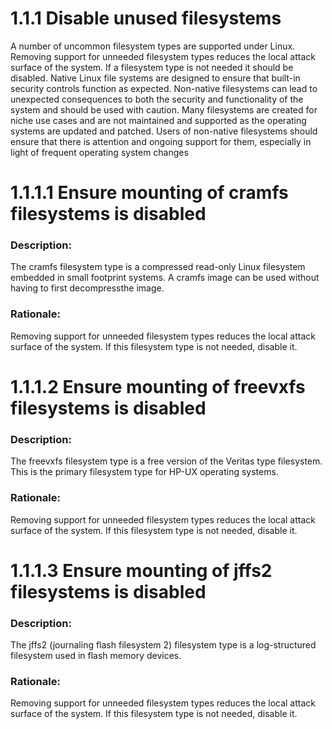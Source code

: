 # 1.1.1 Disable unused filesystems
A number of uncommon filesystem types are supported under Linux. Removing support
for unneeded filesystem types reduces the local attack surface of the system. If a
filesystem type is not needed it should be disabled. Native Linux file systems are
designed to ensure that built-in security controls function as expected. Non-native
filesystems can lead to unexpected consequences to both the security and functionality
of the system and should be used with caution. Many filesystems are created for niche
use cases and are not maintained and supported as the operating systems are updated
and patched. Users of non-native filesystems should ensure that there is attention and
ongoing support for them, especially in light of frequent operating system changes



# 1.1.1.1 Ensure mounting of cramfs filesystems is disabled 
### Description:
The cramfs filesystem type is a compressed read-only Linux filesystem embedded in small footprint systems. A cramfs image can be used without having to first decompressthe image.
### Rationale:
Removing support for unneeded filesystem types reduces the local attack surface of the system. If this filesystem type is not needed, disable it.

# 1.1.1.2 Ensure mounting of freevxfs filesystems is disabled 
### Description:
The freevxfs filesystem type is a free version of the Veritas type filesystem. This is the primary filesystem type for HP-UX operating systems.
### Rationale:
Removing support for unneeded filesystem types reduces the local attack surface of the system. If this filesystem type is not needed, disable it.

# 1.1.1.3 Ensure mounting of jffs2 filesystems is disabled 
### Description:
The jffs2 (journaling flash filesystem 2) filesystem type is a log-structured filesystem used in flash memory devices.
### Rationale:
Removing support for unneeded filesystem types reduces the local attack surface of the system. If this filesystem type is not needed, disable it.

